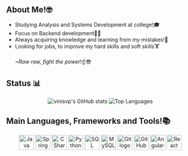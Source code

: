 ## About Me!🤓
* Studying Analysis and Systems Development at college!🎓
* Focus on Backend development👨‍💻
* Always acquiring knowledge and learning from my mistakes!🤔
* Looking for jobs, to improve my hard skills and soft skills🏋️
<br/><br/>*~Raw raw, fight the power*!☝️😎

## Status 📊
<div align="center">
  <img src="https://github-readme-stats.vercel.app/api?username=vinisvp&theme=merko" alt="vinisvp's GitHub stats" align="center">
  <img src="https://github-readme-stats.vercel.app/api/top-langs/?username=vinisvp&layout=compact&theme=merko" alt="Top Languages" align="center">
</div>

## Main Languages, Frameworks and Tools!📚
<div align="center" gap="40px">
  <img src="https://cdn.jsdelivr.net/gh/devicons/devicon/icons/java/java-original.svg" height="40" alt="Java logo" />
  <img src="https://cdn.freebiesupply.com/logos/large/2x/spring-3-logo-png-transparent.png" height="40" alt="Spring Boot logo" />
  <img src="https://upload.wikimedia.org/wikipedia/commons/thumb/b/bd/Logo_C_sharp.svg/1200px-Logo_C_sharp.svg.png" height="40" alt="C Sharp logo" />
  <img src="https://upload.wikimedia.org/wikipedia/commons/thumb/c/c3/Python-logo-notext.svg/935px-Python-logo-notext.svg.png" height="40" alt="Python logo" />
  <img src="https://img.icons8.com/?size=512&id=laYYF3dV0Iew&format=png" height="40" alt="SQL Server logo" />
  <img src="https://logospng.org/download/mysql/mysql-1024.png" height="40" alt="MySQL logo" />
  <img src="https://git-scm.com/images/logos/downloads/Git-Icon-1788C.png" height="40" alt="Git logo" />
  <img src="https://icones.pro/wp-content/uploads/2021/06/icone-github-grise.png" height="40" alt="GitHub logo" />
  <img src="https://upload.wikimedia.org/wikipedia/commons/thumb/c/cf/Angular_full_color_logo.svg/2048px-Angular_full_color_logo.svg.png" height="40" alt="Angular logo" />
  <img src="https://upload.wikimedia.org/wikipedia/commons/thumb/a/a7/React-icon.svg/1150px-React-icon.svg.png" height="40" alt="React logo" />
</div>
